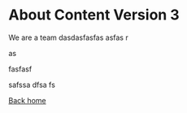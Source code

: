 # About Content Version 3

We are a team dasdasfasfas asfas r

as

fasfasf

safssa dfsa fs

[Back home](/)
